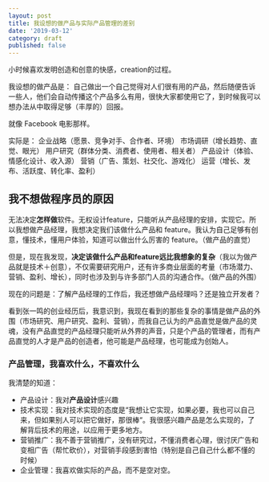 ```yaml
---
layout: post
title: 我设想的做产品与实际产品管理的差别
date: '2019-03-12'
category: draft
published: false
---
```


小时候喜欢发明创造和创意的快感，creation的过程。

我设想的做产品是：
自己做出一个自己觉得对人们很有用的产品，然后随便告诉一些人，他们会自动传播这个产品多么有用，很快大家都使用它了，到时候我可以想办法从中取得足够（丰厚的）回报。

就像 Facebook 电影那样。

实际是：
企业战略（愿景、竞争对手、合作者、环境）
市场调研（增长趋势、直觉、眼光）
用户研究（群体分类、消费者、使用者、相关者）
产品设计（体验、情感化设计、收入源）
营销（广告、策划、社交化、游戏化）
运营（增长、发布、活跃度、转化率、盈利）

## 我不想做程序员的原因

无法决定**怎样做**软件。无权设计feature，只能听从产品经理的安排，实现它。所以我想做产品经理，我想决定我们该做什么产品和 feature。我认为自己足够有创意，懂技术，懂用户体验，知道可以做出什么厉害的 feature。（做产品的直觉）

但是，现在我发现，**决定该做什么产品和feature远比我想象的复杂**（我以为做产品就是技术＋创意），不仅需要研究用户，还有许多商业层面的考量（市场潜力、营销、盈利、增长），同时也涉及到与许多部门人员的沟通合作。（做产品的外围）

现在的问题是：了解产品经理的工作后，我还想做产品经理吗？还是独立开发者？

看到张一鸣的创业经历后，我意识到，我现在看到的那些复杂的事情是做产品的外围（市场研究、用户研究、盈利、营销），而我自己认为的产品直觉是做产品的灵魂，没有产品直觉的产品经理只能听从外界的声音，只是个产品的管理者，而有产品直觉的人才是产品的创造者，他可能是产品经理，也可能成为创始人。


### 产品管理，我喜欢什么，不喜欢什么

我清楚的知道：

- 产品设计：我对**产品设计**感兴趣
- 技术实现：我对技术实现的态度是“我想让它实现，如果必要，我也可以自己来，但如果别人可以把它做好，那很棒“。我很感兴趣产品是怎么实现的，了解背后技术的用途，以应用于更多地方。
- 营销推广：我不善于营销推广，没有研究过，不懂消费者心理，很讨厌广告和变相广告（帮忙砍价），对营销手段感到害怕（特别是自己自己什么都不懂的时候）
- 企业管理：我喜欢做实际的产品，而不是空对空。
